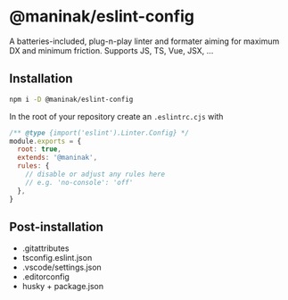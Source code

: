 # @maninak/eslint-config

A batteries-included, plug-n-play linter and formater aiming for maximum DX and minimum friction. Supports JS, TS, Vue, JSX, ...

## Installation

```sh
npm i -D @maninak/eslint-config
```

In the root of your repository create an `.eslintrc.cjs` with

```js
/** @type {import('eslint').Linter.Config} */
module.exports = {
  root: true,
  extends: '@maninak',
  rules: {
    // disable or adjust any rules here
    // e.g. 'no-console': 'off'
  },
}
```

## Post-installation

- .gitattributes
- tsconfig.eslint.json
- .vscode/settings.json
- .editorconfig
- husky + package.json
